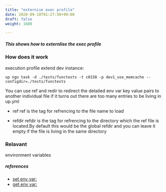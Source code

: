 ```yaml
---
title: "externise exec profile"
date: 2020-09-18T01:27:50+99:00
draft: false
weight: 1680

---
```


##### This shows how to externlise the exec profile


### How does it work


execution profile extend dev instance:

```
up ngo task -d ./tests/functests -t c0158 -p dev1_use_memcache --configdir=./tests/functests
```

You can use ref and redir to redirect the detailed env var key value pairs to another individual file if it turns out there are too many entries to be living in up.yml

* ref
  ref is the tag for refrencing to the file name to load

* refdir
  refdir is the tag for refrencing to the directory which the ref file is located.By default this would be the global refdir and you can leave it empty if the file is living in the same directory











### Relavant


environment variables









##### references
* [set env var:](../../env-vars/c0048/)
* [get env var:](../../env-vars/c0046/)


